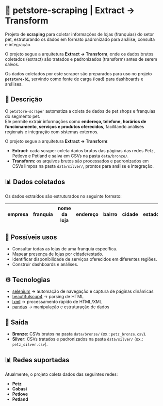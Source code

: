 # 🐾 petstore-scraping | Extract → Transform

Projeto de **scraping** para coletar informações de lojas (franquias) do setor pet, estruturando os dados em formato padronizado para análise, consulta e integração.  

O projeto segue a arquitetura **Extract → Transform**, onde os dados brutos coletados (extract) são tratados e padronizados (transform) antes de serem salvos.  

Os dados coletados por este scraper são preparados para uso no projeto [**`petstore-bi`**](https://github.com/rafa-trindade/petstore-bi), servindo como fonte de carga (load) para dashboards e análises.

## 📌 Descrição
O `petstore-scraper` automatiza a coleta de dados de pet shops e franquias do segmento pet.  
Ele permite extrair informações como **endereço, telefone, horários de funcionamento, serviços e produtos oferecidos**, facilitando análises regionais e integração com sistemas externos.

O projeto segue a arquitetura **Extract → Transform**:  

- **Extract:** cada scraper coleta dados brutos das páginas das redes Petz, Petlove e Petland e salva em CSVs na pasta `data/bronze/`.  
- **Transform:** os arquivos brutos são processados e padronizados em CSVs limpos na pasta `data/silver/`, prontos para análise e integração.

## 📊 Dados coletados
Os dados extraídos são estruturados no seguinte formato:

| empresa   | franquia | nome da loja | endereço | bairro | cidade | estado | CEP | telefone | horário de funcionamento | produtos para | serviços disponíveis |
|-----------|----------|--------------|----------|--------|--------|--------|-----|----------|--------------------------|---------------|-----------------------|

## 🚀 Possíveis usos
- Consultar todas as lojas de uma franquia específica.  
- Mapear presença de lojas por cidade/estado.  
- Identificar disponibilidade de serviços oferecidos em diferentes regiões.  
- Construir dashboards e análises.

## ⚙️ Tecnologias
- [selenium](https://pypi.org/project/selenium/) → automação de navegação e captura de páginas dinâmicas  
- [beautifulsoup4](https://pypi.org/project/beautifulsoup4/) → parsing de HTML  
- [lxml](https://pypi.org/project/lxml/) → processamento rápido de HTML/XML  
- [pandas](https://pypi.org/project/pandas/) → manipulação e estruturação de dados  

## 📂 Saída
- **Bronze:** CSVs brutos na pasta `data/bronze/` (ex.: `petz_bronze.csv`).  
- **Silver:** CSVs tratados e padronizados na pasta `data/silver/` (ex.: `petz_silver.csv`).  

## 📊 Redes suportadas
Atualmente, o projeto coleta dados das seguintes redes:

- **Petz** 
- **Cobasi**
- **Petlove**   
- **Petland**   
